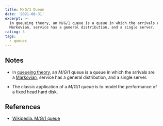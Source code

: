 ```yaml
---
title: M/G/1 Queue
date: '2021-08-31'
excerpt: >-
  In queueing theory, an M/G/1 queue is a queue in which the arrivals are a
  Markovian, service has a general distribution, and a single server.
rating: 3
tags:
  - queues
---
```


## Notes

- In [queueing theory](/zettel/queueing-theory), an $M/G/1$ queue is a queue in which the arrivals are a [Markovian](zettelkasten/markov-process), service has a general distribution, and a single server.

- The classic application of a $M/G/1$ queue is to model the performance of a fixed head hard disk.

## References

- [Wikipedia. M/G/1 queue](https://en.wikipedia.org/wiki/M/G/1_queue)
